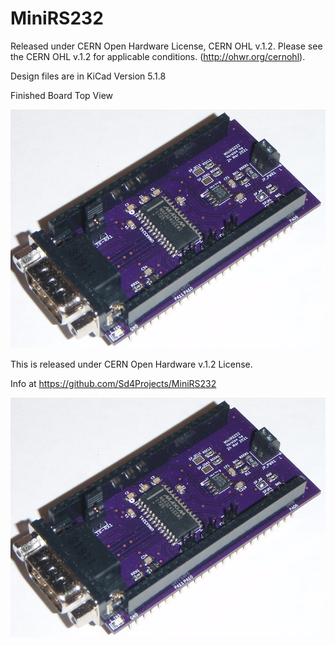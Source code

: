 # MiniRS232

Released under CERN Open Hardware License, CERN OHL v.1.2.
Please see the CERN OHL v.1.2 for applicable conditions. (http://ohwr.org/cernohl).

Design files are in KiCad Version 5.1.8

Finished Board Top View

![alt text](https://github.com/Sd4Projects/MiniRS232/blob/main/MiniRS232Top.jpg?raw=true "finishedboard")

This is released under CERN Open Hardware v.1.2 License.

Info at https://github.com/Sd4Projects/MiniRS232

![alt text](https://github.com/Sd4Projects/MiniRS232/blob/main/MiniRS232Top.jpg?raw=true "MiniRS232 Top")
